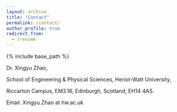 ```yaml
---
layout: archive
title: "Contact"
permalink: /contact/
author_profile: true
redirect_from:
  - /resume
---
```


{% include base_path %}

Dr. Xingyu Zhao,

School of Engineering & Physical Sciences, Heriot-Watt University,

Riccarton Campus, EM3.16, Edinburgh, Scotland, EH14 4AS.

Email: Xingyu.Zhao at hw.ac.uk

